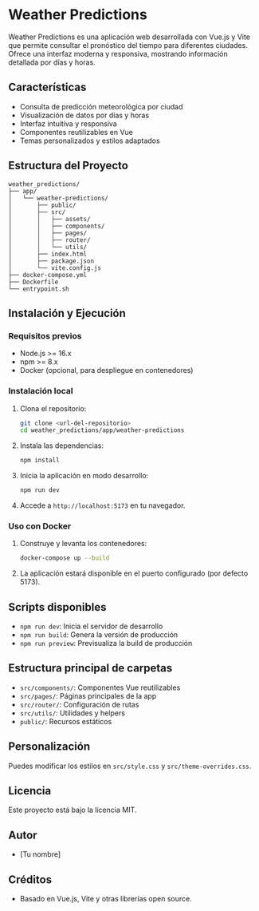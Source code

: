 # Weather Predictions

Weather Predictions es una aplicación web desarrollada con Vue.js y Vite que permite consultar el pronóstico del tiempo para diferentes ciudades. Ofrece una interfaz moderna y responsiva, mostrando información detallada por días y horas.

## Características
- Consulta de predicción meteorológica por ciudad
- Visualización de datos por días y horas
- Interfaz intuitiva y responsiva
- Componentes reutilizables en Vue
- Temas personalizados y estilos adaptados

## Estructura del Proyecto
```
weather_predictions/
├── app/
│   └── weather-predictions/
│       ├── public/
│       ├── src/
│       │   ├── assets/
│       │   ├── components/
│       │   ├── pages/
│       │   ├── router/
│       │   └── utils/
│       ├── index.html
│       ├── package.json
│       └── vite.config.js
├── docker-compose.yml
├── Dockerfile
└── entrypoint.sh
```

## Instalación y Ejecución

### Requisitos previos
- Node.js >= 16.x
- npm >= 8.x
- Docker (opcional, para despliegue en contenedores)

### Instalación local
1. Clona el repositorio:
   ```bash
   git clone <url-del-repositorio>
   cd weather_predictions/app/weather-predictions
   ```
2. Instala las dependencias:
   ```bash
   npm install
   ```
3. Inicia la aplicación en modo desarrollo:
   ```bash
   npm run dev
   ```
4. Accede a `http://localhost:5173` en tu navegador.

### Uso con Docker
1. Construye y levanta los contenedores:
   ```bash
   docker-compose up --build
   ```
2. La aplicación estará disponible en el puerto configurado (por defecto 5173).

## Scripts disponibles
- `npm run dev`: Inicia el servidor de desarrollo
- `npm run build`: Genera la versión de producción
- `npm run preview`: Previsualiza la build de producción

## Estructura principal de carpetas
- `src/components/`: Componentes Vue reutilizables
- `src/pages/`: Páginas principales de la app
- `src/router/`: Configuración de rutas
- `src/utils/`: Utilidades y helpers
- `public/`: Recursos estáticos

## Personalización
Puedes modificar los estilos en `src/style.css` y `src/theme-overrides.css`.

## Licencia
Este proyecto está bajo la licencia MIT.

## Autor
- [Tu nombre]

## Créditos
- Basado en Vue.js, Vite y otras librerías open source.
